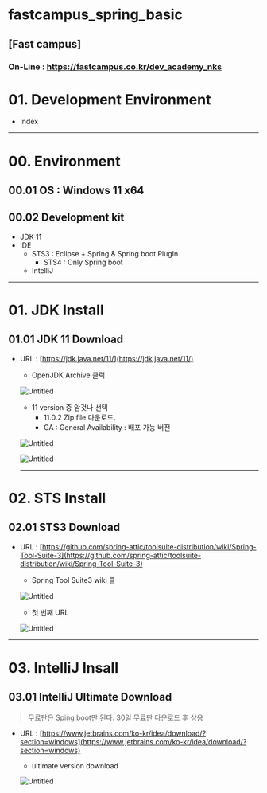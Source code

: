 # fastcampus_spring_basic
## [Fast campus]
### On-Line : https://fastcampus.co.kr/dev_academy_nks

# 01. Development Environment

- Index

---

# 00. Environment

## 00.01 OS : Windows 11 x64

## 00.02 Development kit

- JDK 11
- IDE
    - STS3 : Eclipse + Spring & Spring boot PlugIn
        - STS4 : Only Spring boot
    - IntelliJ

---

# 01. JDK Install

## 01.01 JDK 11 Download

- URL : [https://jdk.java.net/11/](https://jdk.java.net/11/)
    - OpenJDK Archive 클릭
    
    ![Untitled](./resource/Untitled.png)
    
    - 11 version 중 암것나 선택
        - 11.0.2 Zip file 다운로드.
        - GA : General Availability : 배포 가능 버전
    
    ![Untitled](./resource/Untitled%201.png)
    
    ![Untitled](./resource/Untitled%202.png)
    
    ---
    

# 02. STS Install

## 02.01 STS3 Download

- URL : [https://github.com/spring-attic/toolsuite-distribution/wiki/Spring-Tool-Suite-3](https://github.com/spring-attic/toolsuite-distribution/wiki/Spring-Tool-Suite-3)
    - Spring Tool Suite3 wiki 클
    
    ![Untitled](./resource/Untitled%203.png)
    
    - 첫 번째 URL
    
    ![Untitled](./resource/Untitled%204.png)
    

---

# 03. IntelliJ Insall

## 03.01 IntelliJ Ultimate Download

> 무료판은 Sping boot만 된다.
30일 무료판 다운로드 후 상용
> 
- URL : [https://www.jetbrains.com/ko-kr/idea/download/?section=windows](https://www.jetbrains.com/ko-kr/idea/download/?section=windows)
    - ultimate version download
    
    ![Untitled](./resource/Untitled%205.png)
